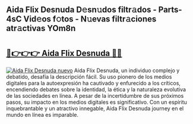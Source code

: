 ## Aida Flix Desnuda D𝚎sn𝚞dos filtr𝚊dos - Parts-4sC Vid𝚎os f𝚘tos - N𝚞evas filtr𝚊ciones atr𝚊ctivas YOm8n

# <h2><a href="http://mb6237.tromn.icu/?c=Aida+Flix+Desnuda">🔗👉👉👉 Aida Flix Desnuda 🔗🔗</a></h2>

[![Aida Flix Desnuda nuevo](https://i.imgur.com/pEAQMta.gif)](http://mb6237.tromn.icu/?c=Aida+Flix+Desnuda)
Aida Flix Desnuda, un individuo complejo y debatido, desafía la descripción fácil. Su uso pionero de los medios digitales para la autoexpresión ha cautivado y enfurecido a los críticos, encendiendo debates sobre la identidad, la ética y la naturaleza evolutiva de las sociedades en línea. A pesar de la incertidumbre de sus próximos pasos, su impacto en los medios digitales es significativo. Con un espíritu inquebrantable y un atractivo innegable, Aida Flix Desnuda journey en el mundo en línea es imparable.
